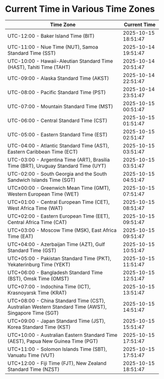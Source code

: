 # Current Time in Various Time Zones

| Time Zone | Current Time |
|-----------|--------------|
| UTC-12:00 - Baker Island Time (BIT) | 2025-10-15 18:51:47 |
| UTC-11:00 - Niue Time (NUT), Samoa Standard Time (SST) | 2025-10-14 19:51:47 |
| UTC-10:00 - Hawaii-Aleutian Standard Time (HAST), Tahiti Time (TAHT) | 2025-10-14 20:51:47 |
| UTC-09:00 - Alaska Standard Time (AKST) | 2025-10-14 22:51:47 |
| UTC-08:00 - Pacific Standard Time (PST) | 2025-10-14 23:51:47 |
| UTC-07:00 - Mountain Standard Time (MST) | 2025-10-15 00:51:47 |
| UTC-06:00 - Central Standard Time (CST) | 2025-10-15 01:51:47 |
| UTC-05:00 - Eastern Standard Time (EST) | 2025-10-15 02:51:47 |
| UTC-04:00 - Atlantic Standard Time (AST), Eastern Caribbean Time (ECT) | 2025-10-15 03:51:47 |
| UTC-03:00 - Argentina Time (ART), Brasília Time (BRT), Uruguay Standard Time (UYT) | 2025-10-15 03:51:47 |
| UTC-02:00 - South Georgia and the South Sandwich Islands Time (SGT) | 2025-10-15 04:51:47 |
| UTC±00:00 - Greenwich Mean Time (GMT), Western European Time (WET) | 2025-10-15 07:51:47 |
| UTC+01:00 - Central European Time (CET), West Africa Time (WAT) | 2025-10-15 08:51:47 |
| UTC+02:00 - Eastern European Time (EET), Central Africa Time (CAT) | 2025-10-15 09:51:47 |
| UTC+03:00 - Moscow Time (MSK), East Africa Time (EAT) | 2025-10-15 09:51:47 |
| UTC+04:00 - Azerbaijan Time (AZT), Gulf Standard Time (GST) | 2025-10-15 10:51:47 |
| UTC+05:00 - Pakistan Standard Time (PKT), Yekaterinburg Time (YEKT) | 2025-10-15 11:51:47 |
| UTC+06:00 - Bangladesh Standard Time (BST), Omsk Time (OMST) | 2025-10-15 12:51:47 |
| UTC+07:00 - Indochina Time (ICT), Krasnoyarsk Time (KRAT) | 2025-10-15 13:51:47 |
| UTC+08:00 - China Standard Time (CST), Australian Western Standard Time (AWST), Singapore Time (SGT) | 2025-10-15 14:51:47 |
| UTC+09:00 - Japan Standard Time (JST), Korea Standard Time (KST) | 2025-10-15 15:51:47 |
| UTC+10:00 - Australian Eastern Standard Time (AEST), Papua New Guinea Time (PGT) | 2025-10-15 17:51:47 |
| UTC+11:00 - Solomon Islands Time (SBT), Vanuatu Time (VUT) | 2025-10-15 17:51:47 |
| UTC+12:00 - Fiji Time (FJT), New Zealand Standard Time (NZST) | 2025-10-15 18:51:47 |
